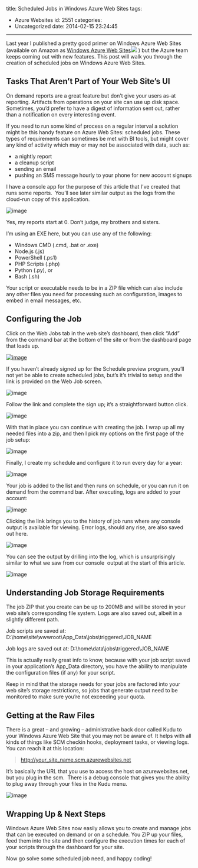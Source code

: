 title: Scheduled Jobs in Windows Azure Web Sites
tags:
  - Azure Websites
id: 2551
categories:
  - Uncategorized
date: 2014-02-15 23:24:45
---

Last year I published a pretty good primer on Windows Azure Web Sites (available on Amazon as [Windows Azure Web Sites](http://www.amazon.ca/gp/product/B00E5BI5L6/ref=as_li_qf_sp_asin_tl?ie=UTF8&amp;camp=15121&amp;creative=330641&amp;creativeASIN=B00E5BI5L6&amp;linkCode=as2&amp;tag=chasthelist-20)![](http://ir-ca.amazon-adsystem.com/e/ir?t=chasthelist-20&amp;l=as2&amp;o=15&amp;a=B00E5BI5L6) ) but the Azure team keeps coming out with new features. This post will walk you through the creation of scheduled jobs on Windows Azure Web Sites.

## Tasks That Aren’t Part of Your Web Site’s UI

On demand reports are a great feature but don’t give your users as-at reporting. Artifacts from operations on your site can use up disk space. Sometimes, you’d prefer to have a digest of information sent out, rather than a notification on every interesting event.

If you need to run some kind of process on a regular interval a solution might be this handy feature on Azure Web Sites: scheduled jobs. These types of requirements can sometimes be met with BI tools, but might cover any kind of activity which may or may not be associated with data, such as:

*   a nightly report  <li>a cleanup script  <li>sending an email  <li>pushing an SMS message hourly to your phone for new account signups 

I have a console app for the purpose of this article that I’ve created that runs some reports.&nbsp; You’ll see later similar output as the logs from the cloud-run copy of this application.

![image](https://jcblogimages.blob.core.windows.net/img/2014/02/image8.png "image")

Yes, my reports start at 0\. Don’t judge, my brothers and sisters.

I’m using an EXE here, but you can use any of the following:

*   Windows CMD (.cmd, .bat or .exe)  <li>Node.js (.js)  <li>PowerShell (.ps1)  <li>PHP Scripts (.php)  <li>Python (.py), or  <li>Bash (.sh) 

Your script or executable needs to be in a ZIP file which can also include any other files you need for processing such as configuration, images to embed in email messages, etc.

## Configuring the Job

Click on the Web Jobs tab in the web site’s dashboard, then click “Add” from the command bar at the bottom of the site or from the dashboard page that loads up.

[![image](https://jcblogimages.blob.core.windows.net/img/2014/02/image_thumb1.png "image")](https://jcblogimages.blob.core.windows.net/img/2014/02/image9.png)

If you haven’t already signed up for the Schedule preview program, you’ll not yet be able to create scheduled jobs, but’s it’s trivial to setup and the link is provided on the Web Job screen.

![image](https://jcblogimages.blob.core.windows.net/img/2014/02/image10.png "image")

Follow the link and complete the sign up; it’s a straightforward button click.

![image](https://jcblogimages.blob.core.windows.net/img/2014/02/image11.png "image")

With that in place you can continue with creating the job. I wrap up all my needed files into a zip, and then I pick my options on the first page of the job setup:

![image](https://jcblogimages.blob.core.windows.net/img/2014/02/image12.png "image")

Finally, I create my schedule and configure it to run every day for a year:

![image](https://jcblogimages.blob.core.windows.net/img/2014/02/image13.png "image")

Your job is added to the list and then runs on schedule, or you can run it on demand from the command bar. After executing, logs are added to your account:

![image](https://jcblogimages.blob.core.windows.net/img/2014/02/image14.png "image")

Clicking the link brings you to the history of job runs where any console output is available for viewing. Error logs, should any rise, are also saved out here. 

![image](https://jcblogimages.blob.core.windows.net/img/2014/02/image15.png "image")

You can see the output by drilling into the log, which is unsurprisingly similar to what we saw from our console&nbsp; output at the start of this article.

![image](https://jcblogimages.blob.core.windows.net/img/2014/02/image16.png "image")

## Understanding Job Storage Requirements

The job ZIP that you create can be up to 200MB and will be stored in your web site’s corresponding file system. Logs are also saved out, albeit in a slightly different path. 

Job scripts are saved at: D:\home\site\wwwroot\App_Data\jobs\triggered\JOB_NAME

Job logs are saved out at: D:\home\data\jobs\triggered\JOB_NAME

This is actually really great info to know, because with your job script saved in your application’s App_Data directory, you have the ability to manipulate the configuration files (if any) for your script.

Keep in mind that the storage needs for your jobs are factored into your web site’s storage restrictions, so jobs that generate output need to be monitored to make sure you’re not exceeding your quota.

## Getting at the Raw Files

There is a great – and growing – administrative back door called Kudu to your Windows Azure Web Site that you may not be aware of. It helps with all kinds of things like SCM checkin hooks, deployment tasks, or viewing logs. You can reach it at this location:
 > http://your_site_name.scm.azurewebsites.net 

It’s basically the URL that you use to access the host on azurewebsites.net, but you plug in the scm.&nbsp; There is a debug console that gives you the ability to plug away through your files in the Kudu menu.

![image](https://jcblogimages.blob.core.windows.net/img/2014/02/image17.png "image")

## Wrapping Up &amp; Next Steps

Windows Azure Web Sites now easily allows you to create and manage jobs that can be executed on demand or on a schedule. You ZIP up your files, feed them into the site and then configure the execution times for each of your scripts through the dashboard for your site.

Now go solve some scheduled job need, and happy coding!